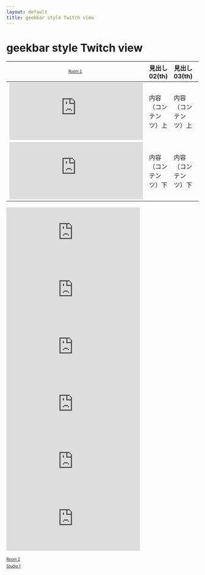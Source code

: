 ```yaml
---
layout: default
title: geekbar style Twitch view
---
```

# geekbar style Twitch view

<table class="tbl-r03">
  <thead>
    <tr>
      <th><a href="https://www.twitch.tv/ieeevr2020_great_room_1?tt_content=text_link&tt_medium=live_embed" style="padding:2px 0px 4px; display:block; width:345px; font-weight:normal; font-size:10px; text-decoration:underline;">Room 1</a></th>
      <th>見出し02(th)</th>
      <th>見出し03(th)</th>
      <th>見出し04(th)</th>
    </tr>
  </thead>
  <tbody>
    <tr>
      <td><iframe src="https://player.twitch.tv/?channel=ieeevr2020_great_room_1" frameborder="0" allowfullscreen="true" scrolling="no" width="350" allow-same-origin></iframe></td>
      <td>内容（コンテンツ）上</td>
      <td>内容（コンテンツ）上</td>
      <td>内容（コンテンツ）上</td>
    </tr>
    <tr class="last">
      <td><iframe src="https://www.twitch.tv/embed/ieeevr2020_great_room_1/chat" frameborder="0" scrolling="no" width="350"></iframe></td>
      <td>内容（コンテンツ）下</td>
      <td>内容（コンテンツ）下</td>
      <td>内容（コンテンツ）下</td>
    </tr>
  </tbody>
</table>

<div class="flex">
 <div class="flex-item">
  <div>
   <iframe src="https://player.twitch.tv/?channel=ieeevr2020_great_room_1" frameborder="0" allowfullscreen="true" scrolling="no" width="350" allow-same-origin></iframe>
  </div>
  <div>
   <iframe src="https://www.twitch.tv/embed/ieeevr2020_great_room_1/chat" frameborder="0" scrolling="no" width="350"></iframe>
  <div>
 </div>

 <div class="flex-item">
  <iframe src="https://player.twitch.tv/?channel=ieeevr2020_great_room_2" frameborder="0" allowfullscreen="true" scrolling="no" width="350" allow-same-origin></iframe>
 </div>
 <div class="flex-item">
  <iframe src="https://player.twitch.tv/?channel=ieeevr2020_studio_1" frameborder="0" allowfullscreen="true" scrolling="no" width="350" allow-same-origin></iframe>
 </div>
</div>


<div><iframe src="https://www.twitch.tv/embed/ieeevr2020_great_room_2/chat" frameborder="0" scrolling="no" width="350"></iframe><div>
<div><iframe src="https://www.twitch.tv/embed/ieeevr2020_studio_1/chat" frameborder="0" scrolling="no" width="350"></iframe><div>

<a href="https://www.twitch.tv/ieeevr2020_great_room_2?tt_content=text_link&tt_medium=live_embed" style="padding:2px 0px 4px; display:block; width:345px; font-weight:normal; font-size:10px; text-decoration:underline;">Room 2</a>
<a href="https://www.twitch.tv/ieeevr2020_studio_1?tt_content=text_link&tt_medium=live_embed" style="padding:2px 0px 4px; display:block; width:345px; font-weight:normal; font-size:10px; text-decoration:underline;">Studio 1</a>


